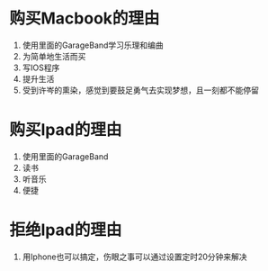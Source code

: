 # 购买Macbook的理由
1. 使用里面的GarageBand学习乐理和编曲
2. 为简单地生活而买
3. 写IOS程序
4. 提升生活
5. 受到许岑的熏染，感觉到要鼓足勇气去实现梦想，且一刻都不能停留
# 购买Ipad的理由
1. 使用里面的GarageBand
2. 读书
3. 听音乐
4. 便捷
# 拒绝Ipad的理由
1. 用Iphone也可以搞定，伤眼之事可以通过设置定时20分钟来解决
